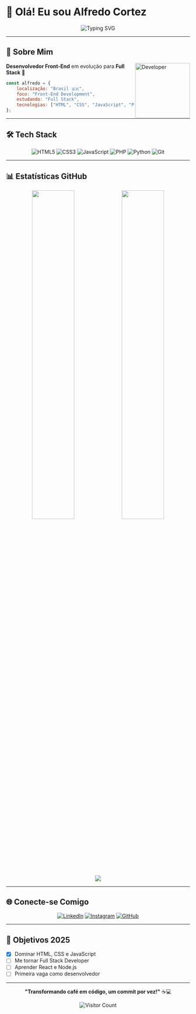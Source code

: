 # 👋 Olá! Eu sou Alfredo Cortez

<div align="center">
  <img src="https://readme-typing-svg.demolab.com?font=Fira+Code&size=28&duration=2800&pause=1000&color=A9FEF7&center=true&vCenter=true&width=600&lines=Hi+There!+👋;Desenvolvedor+Front-End;Estudando+Full+Stack;Transformando+ideias+em+código!" alt="Typing SVG" />
</div>

---

## 🚀 Sobre Mim

<img align="right" alt="Developer" height="150px" src="https://media.giphy.com/media/SWoSkN6DxTszqIKEqv/giphy.gif" />

**Desenvolvedor Front-End** em evolução para **Full Stack** 🚀

```javascript
const alfredo = {
    localização: "Brasil 🇧🇷",
    foco: "Front-End Development",
    estudando: "Full Stack",
    tecnologias: ["HTML", "CSS", "JavaScript", "PHP", "Python"]
};
```

---

## 🛠️ Tech Stack

<div align="center">

![HTML5](https://img.shields.io/badge/HTML5-E34F26?style=for-the-badge&logo=html5&logoColor=white)
![CSS3](https://img.shields.io/badge/CSS3-1572B6?style=for-the-badge&logo=css3&logoColor=white)
![JavaScript](https://img.shields.io/badge/JavaScript-F7DF1E?style=for-the-badge&logo=javascript&logoColor=black)
![PHP](https://img.shields.io/badge/PHP-777BB4?style=for-the-badge&logo=php&logoColor=white)
![Python](https://img.shields.io/badge/Python-3776AB?style=for-the-badge&logo=python&logoColor=white)
![Git](https://img.shields.io/badge/Git-F05032?style=for-the-badge&logo=git&logoColor=white)

</div>

---

## 📊 Estatísticas GitHub

<div align="center">
  <img width="48%" src="https://github-readme-stats.vercel.app/api?username=alfredocortez94&show_icons=true&theme=tokyonight&hide_border=true&count_private=true" />
  <img width="48%" src="https://github-readme-stats.vercel.app/api/top-langs/?username=alfredocortez94&theme=tokyonight&hide_border=true&layout=compact" />
</div>

<div align="center">
  <img src="https://github-readme-streak-stats.herokuapp.com?user=alfredocortez94&theme=tokyonight&hide_border=true" />
</div>

---

## 🌐 Conecte-se Comigo

<div align="center">

[![LinkedIn](https://img.shields.io/badge/LinkedIn-0077B5?style=for-the-badge&logo=linkedin&logoColor=white)](https://www.linkedin.com/in/alfredo-cortezdev/)
[![Instagram](https://img.shields.io/badge/Instagram-E4405F?style=for-the-badge&logo=instagram&logoColor=white)](https://www.instagram.com/alfredocortezdev/)
[![GitHub](https://img.shields.io/badge/GitHub-100000?style=for-the-badge&logo=github&logoColor=white)](https://github.com/alfredocortez94)

</div>

---

## 🎯 Objetivos 2025

- [x] Dominar HTML, CSS e JavaScript
- [ ] Me tornar Full Stack Developer
- [ ] Aprender React e Node.js
- [ ] Primeira vaga como desenvolvedor

---

<div align="center">
  
  **"Transformando café em código, um commit por vez!"** ☕💻
  
  ![Visitor Count](https://profile-counter.glitch.me/alfredocortez94/count.svg)
  
</div>
